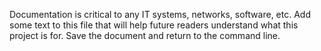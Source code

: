 Documentation is critical to any IT systems, networks, software, etc. Add some text to this file that will help future readers understand what this project is for. Save the document and return to the command line.
